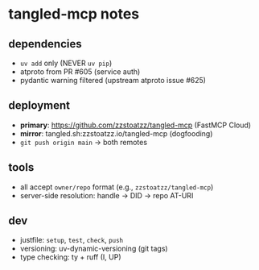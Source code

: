 # tangled-mcp notes

## dependencies
- `uv add` only (NEVER `uv pip`)
- atproto from PR #605 (service auth)
- pydantic warning filtered (upstream atproto issue #625)

## deployment
- **primary**: https://github.com/zzstoatzz/tangled-mcp (FastMCP Cloud)
- **mirror**: tangled.sh:zzstoatzz.io/tangled-mcp (dogfooding)
- `git push origin main` → both remotes

## tools
- all accept `owner/repo` format (e.g., `zzstoatzz/tangled-mcp`)
- server-side resolution: handle → DID → repo AT-URI

## dev
- justfile: `setup`, `test`, `check`, `push`
- versioning: uv-dynamic-versioning (git tags)
- type checking: ty + ruff (I, UP)
